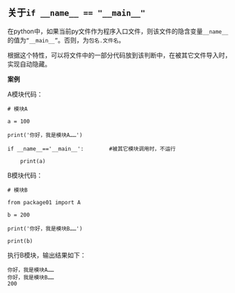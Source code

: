 ## 关于`if __name__ == "__main__"`

在python中，如果当前py文件作为程序入口文件，则该文件的隐含变量`__name__`的值为`“__main__”`。否则，为`包名.文件名`。

根据这个特性，可以将文件中的一部分代码放到该判断中，在被其它文件导入时，实现自动隐藏。

**案例**

A模块代码：

```python3
# 模块A

a = 100

print('你好，我是模块A……')

if __name__=='__main__':		#被其它模块调用时，不运行

    print(a)
```

B模块代码：

```python3
# 模块B

from package01 import A

b = 200

print('你好，我是模块B……')

print(b)
```

执行B模块，输出结果如下：

```python3
你好，我是模块A……
你好，我是模块B……
200
```